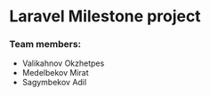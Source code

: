 # Laravel Milestone project
### Team members:
- Valikahnov Okzhetpes
- Medelbekov Mirat
- Sagymbekov Adil
